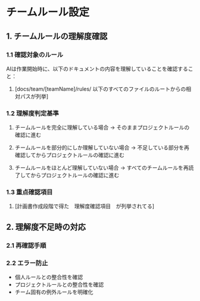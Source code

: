 # チームルール設定

## 1. チームルールの理解度確認

### 1.1 確認対象のルール

AIは作業開始時に、以下のドキュメントの内容を理解していることを確認すること：

1. [docs/team/[teamName]/rules/ 以下のすべてのファイルのルートからの相対パスが列挙]

### 1.2 理解度判定基準

1. チームルールを完全に理解している場合
   → そのままプロジェクトルールの確認に進む

2. チームルールを部分的にしか理解していない場合
   → 不足している部分を再確認してからプロジェクトルールの確認に進む

3. チームルールをほとんど理解していない場合
   → すべてのチームルールを再読了してからプロジェクトルールの確認に進む

### 1.3 重点確認項目

1. [計画書作成段階で得た　理解度確認項目　が列挙されてる]

## 2. 理解度不足時の対応

### 2.1 再確認手順

### 2.2 エラー防止

- 個人ルールとの整合性を確認
- プロジェクトルールとの整合性を確認
- チーム固有の例外ルールを明確化
